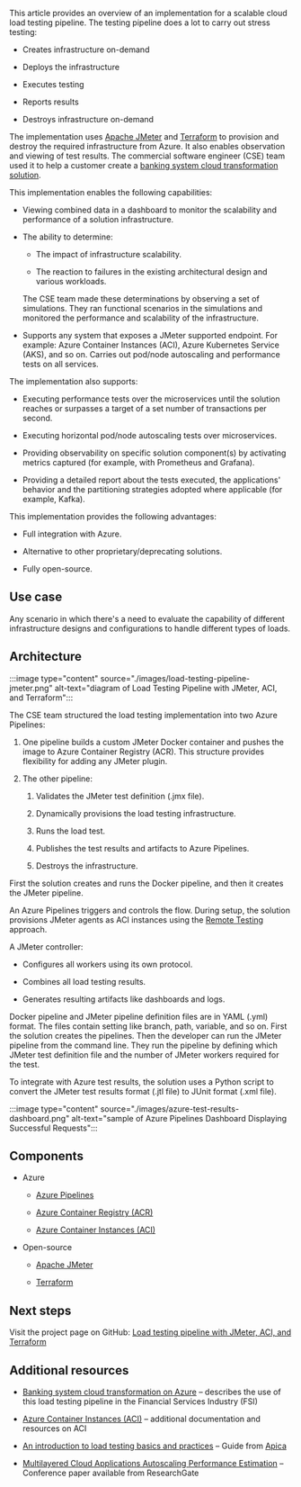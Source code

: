 

This article provides an overview of an implementation for a scalable cloud load testing pipeline. The testing pipeline does a lot to carry out stress testing:

* Creates infrastructure on-demand

* Deploys the infrastructure

* Executes testing

* Reports results

* Destroys infrastructure on-demand

The implementation uses [Apache JMeter](https://jmeter.apache.org/) and [Terraform](https://www.terraform.io/) to provision and destroy the required infrastructure from Azure. It also enables observation and viewing of test results. The commercial software engineer (CSE) team used it to help a customer create a [banking system cloud transformation solution](banking-system-cloud-transformation.yml).

This implementation enables the following capabilities:

* Viewing combined data in a dashboard to monitor the scalability and performance of a solution infrastructure.

* The ability to determine:

  * The impact of infrastructure scalability.

  * The reaction to failures in the existing architectural design and various workloads.

  The CSE team made these determinations by observing a set of simulations. They ran functional scenarios in the simulations and monitored the performance and scalability of the infrastructure.

* Supports any system that exposes a JMeter supported endpoint. For example: Azure Container Instances (ACI), Azure Kubernetes Service (AKS), and so on. Carries out pod/node autoscaling and performance tests on all services.

The implementation also supports:

* Executing performance tests over the microservices until the solution reaches or surpasses a target of a set number of transactions per second.

* Executing horizontal pod/node autoscaling tests over microservices.

* Providing observability on specific solution component(s) by activating metrics captured (for example, with Prometheus and Grafana).

* Providing a detailed report about the tests executed, the applications' behavior and the partitioning strategies adopted where applicable (for example, Kafka).

This implementation provides the following advantages:

* Full integration with Azure.

* Alternative to other proprietary/deprecating solutions.

* Fully open-source.

## Use case

Any scenario in which there's a need to evaluate the capability of different infrastructure designs and configurations to handle different types of loads.

## Architecture

:::image type="content" source="./images/load-testing-pipeline-jmeter.png" alt-text="diagram of Load Testing Pipeline with JMeter, ACI, and Terraform":::

The CSE team structured the load testing implementation into two Azure Pipelines:

1. One pipeline builds a custom JMeter Docker container and pushes the image to Azure Container Registry (ACR). This structure provides flexibility for adding any JMeter plugin.

1. The other pipeline:

    1. Validates the JMeter test definition (.jmx file).

    1. Dynamically provisions the load testing infrastructure.

    1. Runs the load test.

    1. Publishes the test results and artifacts to Azure Pipelines.

    1. Destroys the infrastructure.

First the solution creates and runs the Docker pipeline, and then it creates the JMeter pipeline.

An Azure Pipelines triggers and controls the flow. During setup, the solution provisions JMeter agents as ACI instances using the [Remote Testing](https://jmeter.apache.org/usermanual/remote-test.html) approach.

A JMeter controller:

* Configures all workers using its own protocol.

* Combines all load testing results.

* Generates resulting artifacts like dashboards and logs.

Docker pipeline and JMeter pipeline definition files are in YAML (.yml) format. The files contain setting like branch, path, variable, and so on. First the solution creates the pipelines. Then the developer can run the JMeter pipeline from the command line. They run the pipeline by defining which JMeter test definition file and the number of JMeter workers required for the test.

To integrate with Azure test results, the solution uses a Python script to convert the JMeter test results format (.jtl file) to JUnit format (.xml file).

:::image type="content" source="./images/azure-test-results-dashboard.png" alt-text="sample of Azure Pipelines Dashboard Displaying Successful Requests":::

## Components

* Azure

  * [Azure Pipelines](https://azure.microsoft.com/services/devops/pipelines/)

  * [Azure Container Registry (ACR)](https://azure.microsoft.com/services/container-registry/)

  * [Azure Container Instances (ACI)](https://azure.microsoft.com/services/container-instances/)

* Open-source

  * [Apache JMeter](https://jmeter.apache.org/)

  * [Terraform](https://www.terraform.io/)

## Next steps

Visit the project page on GitHub: [Load testing pipeline with JMeter, ACI, and Terraform](https://github.com/Azure-Samples/jmeter-aci-terraform)

## Additional resources

* [Banking system cloud transformation on Azure](banking-system-cloud-transformation.yml)  – describes the use of this load testing pipeline in the Financial Services Industry (FSI)

* [Azure Container Instances (ACI)](/azure/container-instances/) – additional documentation and resources on ACI

* [An introduction to load testing basics and practices](https://apica-kb.atlassian.net/wiki/spaces/ALTTUTS/pages/5538048/LoadTesting+101) – Guide from [Apica](https://www.apica.io)

* [Multilayered Cloud Applications Autoscaling Performance Estimation](https://www.researchgate.net/publication/323791761_Multilayered_Cloud_Applications_Autoscaling_Performance_Estimation) – Conference paper available from ResearchGate
